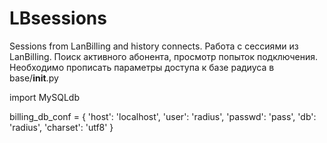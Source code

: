 # LBsessions
Sessions from LanBilling and history connects.
Работа с сессиями из LanBilling. Поиск активного абонента, просмотр попыток подключения.
Необходимо прописать параметры доступа к базе радиуса в base/__init__.py

import MySQLdb

billing_db_conf = {
    'host': 'localhost',
    'user': 'radius',
    'passwd': 'pass',
    'db': 'radius',
    'charset': 'utf8'
}

